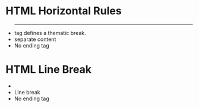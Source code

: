 # HTML Horizontal Rules

- <hr> tag defines a thematic break.
- separate content
- No ending tag


# HTML Line Break
- <br>
- Line break
- No ending tag